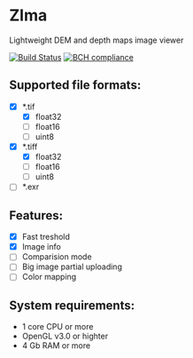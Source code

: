 # ZIma
Lightweight DEM and depth maps image viewer

[![Build Status](http://94.19.81.147:8081/job/zima/badge/icon)](http://94.19.81.147:8081/job/zima/)
[![BCH compliance](https://bettercodehub.com/edge/badge/toodef/tif-viewer?branch=master)](https://bettercodehub.com/)

## Supported file formats:
- [x] *.tif
  - [x] float32
  - [ ] float16
  - [ ] uint8
- [x] *.tiff
  - [x] float32
  - [ ] float16
  - [ ] uint8
- [ ] *.exr

## Features:
- [x] Fast treshold
- [x] Image info
- [ ] Comparision mode
- [ ] Big image partial uploading
- [ ] Color mapping

## System requirements:
- 1 core CPU or more
- OpenGL v3.0 or highter
- 4 Gb RAM or more
